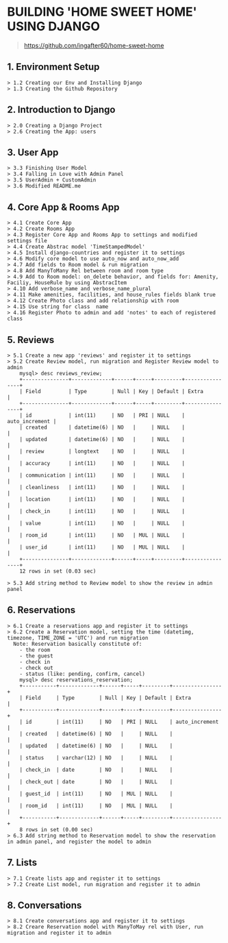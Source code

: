 # BUILDING 'HOME SWEET HOME' USING DJANGO

> https://github.com/ingafter60/home-sweet-home

## 1. Environment Setup

	> 1.2 Creating our Env and Installing Django 
	> 1.3 Creating the Github Repository 

## 2. Introduction to Django

	> 2.0 Creating a Django Project 
	> 2.6 Creating the App: users

## 3. User App

	> 3.3 Finishing User Model 
	> 3.4 Falling in Love with Admin Panel 
	> 3.5 UserAdmin + CustomAdmin 
	> 3.6 Modified README.me

## 4. Core App & Rooms App

	> 4.1 Create Core App
	> 4.2 Create Rooms App
	> 4.3 Register Core App and Rooms App to settings and modified settings file
	> 4.4 Create Abstrac model 'TimeStampedModel'
	> 4.5 Install django-countries and register it to settings
	> 4.6 Modify core model to use auto_now and auto_now_add
	> 4.7 Add fields to Room model & run migration
	> 4.8 Add ManyToMany Rel between room and room type
	> 4.9 Add to Room model: on_delete behavior, and fields for: Amenity, Faciliy, HouseRule by using AbstracItem
	> 4.10 Add verbose_name and verbose_name_plural
	> 4.11 Make amenities, facilities, and house_rules fields blank true
	> 4.12 Create Photo class and add relationship with room
	> 4.15 Use string for class  name
	> 4.16 Register Photo to admin and add 'notes' to each of registered class

## 5. Reviews

	> 5.1 Create a new app 'reviews' and register it to settings
	> 5.2 Create Review model, run migration and Register Review model to admin 
		mysql> desc reviews_review;                                             
		+---------------+-------------+------+-----+---------+----------------+ 
		| Field         | Type        | Null | Key | Default | Extra          | 
		+---------------+-------------+------+-----+---------+----------------+ 
		| id            | int(11)     | NO   | PRI | NULL    | auto_increment | 
		| created       | datetime(6) | NO   |     | NULL    |                | 
		| updated       | datetime(6) | NO   |     | NULL    |                | 
		| review        | longtext    | NO   |     | NULL    |                | 
		| accuracy      | int(11)     | NO   |     | NULL    |                | 
		| communication | int(11)     | NO   |     | NULL    |                | 
		| cleanliness   | int(11)     | NO   |     | NULL    |                | 
		| location      | int(11)     | NO   |     | NULL    |                | 
		| check_in      | int(11)     | NO   |     | NULL    |                | 
		| value         | int(11)     | NO   |     | NULL    |                | 
		| room_id       | int(11)     | NO   | MUL | NULL    |                | 
		| user_id       | int(11)     | NO   | MUL | NULL    |                | 
		+---------------+-------------+------+-----+---------+----------------+ 
		12 rows in set (0.03 sec)                                               

	> 5.3 Add string method to Review model to show the review in admin panel


## 6. Reservations

	> 6.1 Create a reservations app and register it to settings
	> 6.2 Create a Reservation model, setting the time (datetimg, timezone, TIME_ZONE = 'UTC') and run migration
	  Note: Reservation basically constitute of: 
	  	- the room
	  	- the guest
	  	- check in
	  	- check out
	  	- status (like: pending, confirm, cancel)
	  	mysql> desc reservations_reservation;                                 
		+-----------+-------------+------+-----+---------+----------------+   
		| Field     | Type        | Null | Key | Default | Extra          |   
		+-----------+-------------+------+-----+---------+----------------+   
		| id        | int(11)     | NO   | PRI | NULL    | auto_increment |   
		| created   | datetime(6) | NO   |     | NULL    |                |   
		| updated   | datetime(6) | NO   |     | NULL    |                |   
		| status    | varchar(12) | NO   |     | NULL    |                |   
		| check_in  | date        | NO   |     | NULL    |                |   
		| check_out | date        | NO   |     | NULL    |                |   
		| guest_id  | int(11)     | NO   | MUL | NULL    |                |   
		| room_id   | int(11)     | NO   | MUL | NULL    |                |   
		+-----------+-------------+------+-----+---------+----------------+   
		8 rows in set (0.00 sec)    
	> 6.3 Add string method to Reservation model to show the reservation in admin panel, and register the model to admin	                                          

## 7. Lists

	> 7.1 Create lists app and register it to settings
	> 7.2 Create List model, run migration and register it to admin


## 8. Conversations

	> 8.1 Create conversations app and register it to settings
	> 8.2 Creare Reservation model with ManyToMay rel with User, run migration and register it to admin